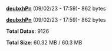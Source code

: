 [**deubxhPn**](/data/deubxhPn.txt) (09/02/23 - 17:59)- 862 bytes

[**deubxhPn**](/data/deubxhPn.txt) (09/02/23 - 17:59)- 862 bytes

**Total Datas**: 9126

**Total Size**: 60.32 MB / 60.3 MB